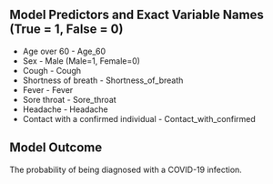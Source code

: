 
## Model Predictors and Exact Variable Names (True = 1, False = 0)
- Age over 60 - Age_60
- Sex - Male (Male=1, Female=0)
- Cough - Cough
- Shortness of breath - Shortness_of_breath
- Fever - Fever
- Sore throat - Sore_throat
- Headache - Headache
- Contact with a confirmed individual - Contact_with_confirmed

## Model Outcome
The probability of being diagnosed with a COVID-19 infection.
